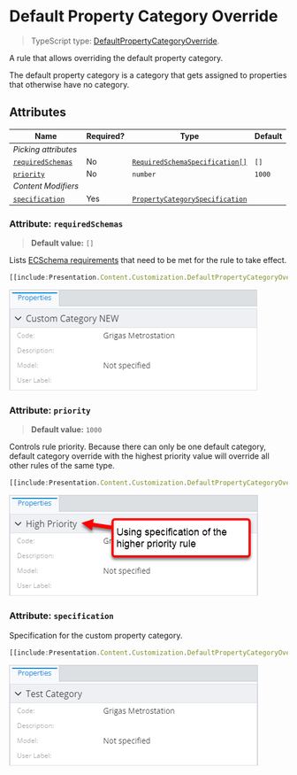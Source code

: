 # Default Property Category Override

> TypeScript type: [DefaultPropertyCategoryOverride]($presentation-common).

A rule that allows overriding the default property category.

The default property category is a category that gets assigned to properties that otherwise have no category.

## Attributes

| Name                                            | Required? | Type                                                                  | Default |
| ----------------------------------------------- | --------- | --------------------------------------------------------------------- | ------- |
| *Picking attributes*                            |
| [`requiredSchemas`](#attribute-requiredschemas) | No        | [`RequiredSchemaSpecification[]`](../RequiredSchemaSpecification.md)  | `[]`    |
| [`priority`](#attribute-priority)               | No        | `number`                                                              | `1000`  |
| *Content Modifiers*                             |
| [`specification`](#attribute-specification)     | Yes       | [`PropertyCategorySpecification`](./PropertyCategorySpecification.md) |         |

### Attribute: `requiredSchemas`

> **Default value:** `[]`

Lists [ECSchema requirements](../RequiredSchemaSpecification.md) that need to be met for the rule to take effect.

```ts
[[include:Presentation.Content.Customization.DefaultPropertyCategoryOverride.RequiredSchemas.Ruleset]]
```

![Example of using "required schemas" attribute](./media/defaultpropertycategoryoverride-with-requiredschemas-attribute.png)

### Attribute: `priority`

> **Default value:** `1000`

Controls rule priority. Because there can only be one default category, default category override with the highest priority value will override all other rules of the same type.

```ts
[[include:Presentation.Content.Customization.DefaultPropertyCategoryOverride.Priority.Ruleset]]
```

![Example of using "priority" attribute](./media/defaultpropertycategoryoverride-with-priority-attribute.png)

### Attribute: `specification`

Specification for the custom property category.

```ts
[[include:Presentation.Content.Customization.DefaultPropertyCategoryOverride.Specification.Ruleset]]
```

![Example of using "specification" attribute](./media/defaultpropertycategoryoverride-with-specification-attribute.png)

